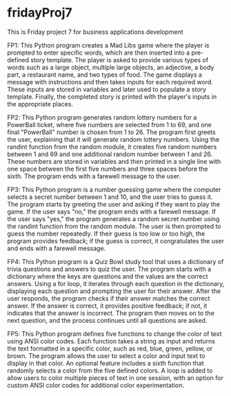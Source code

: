 # fridayProj7
This is Friday project 7 for business applications development 

FP1:  This Python program creates a Mad Libs game where the player is prompted to enter specific words, which are then inserted into a pre-defined story template. The player is asked to provide various types of words such as a large object, multiple large objects, an adjective, a body part, a restaurant name, and two types of food. The game displays a message with instructions and then takes inputs for each required word. These inputs are stored in variables and later used to populate a story template. Finally, the completed story is printed with the player's inputs in the appropriate places.

FP2:  This Python program generates random lottery numbers for a PowerBall ticket, where five numbers are selected from 1 to 69, and one final "PowerBall" number is chosen from 1 to 26. The program first greets the user, explaining that it will generate random lottery numbers. Using the randint function from the random module, it creates five random numbers between 1 and 69 and one additional random number between 1 and 26. These numbers are stored in variables and then printed in a single line with one space between the first five numbers and three spaces before the sixth. The program ends with a farewell message to the user.

FP3:  This Python program is a number guessing game where the computer selects a secret number between 1 and 10, and the user tries to guess it. The program starts by greeting the user and asking if they want to play the game. If the user says "no," the program ends with a farewell message. If the user says "yes," the program generates a random secret number using the randint function from the random module. The user is then prompted to guess the number repeatedly. If their guess is too low or too high, the program provides feedback; if the guess is correct, it congratulates the user and ends with a farewell message.

FP4: This Python program is a Quiz Bowl study tool that uses a dictionary of trivia questions and answers to quiz the user. The program starts with a dictionary where the keys are questions and the values are the correct answers. Using a for loop, it iterates through each question in the dictionary, displaying each question and prompting the user for their answer. After the user responds, the program checks if their answer matches the correct answer. If the answer is correct, it provides positive feedback; if not, it indicates that the answer is incorrect. The program then moves on to the next question, and the process continues until all questions are asked.

FP5:  This Python program defines five functions to change the color of text using ANSI color codes. Each function takes a string as input and returns the text formatted in a specific color, such as red, blue, green, yellow, or brown. The program allows the user to select a color and input text to display in that color. An optional feature includes a sixth function that randomly selects a color from the five defined colors. A loop is added to allow users to color multiple pieces of text in one session, with an option for custom ANSI color codes for additional color experimentation.
